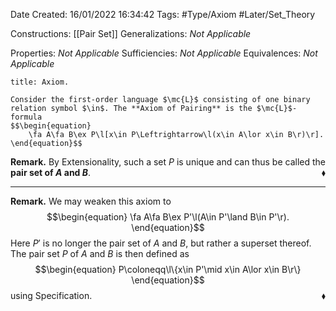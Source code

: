 <div class="topSpace"></div>

Date Created: 16/01/2022 16:34:42
Tags: #Type/Axiom #Later/Set_Theory

Constructions: [[Pair Set]]
Generalizations: <i>Not Applicable</i>

Properties: <i>Not Applicable</i>
Sufficiencies: <i>Not Applicable</i>
Equivalences: <i>Not Applicable</i>

``` ad-Axiom
title: Axiom.

Consider the first-order language $\mc{L}$ consisting of one binary relation symbol $\in$. The **Axiom of Pairing** is the $\mc{L}$-formula
$$\begin{equation}
    \fa A\fa B\ex P\l[x\in P\Leftrightarrow\l(x\in A\lor x\in B\r)\r].
\end{equation}$$

```

<b>Remark.</b> By Extensionality, such a set $P$ is unique and can thus be called the **pair set of $A$ and $B$**.<span style="float:right;">$\blacklozenge$</span>

---

<b>Remark.</b> We may weaken this axiom to
$$\begin{equation}
    \fa A\fa B\ex P'\l(A\in P'\land B\in P'\r).
\end{equation}$$
Here $P'$ is no longer the pair set of $A$ and $B$, but rather a superset thereof. The pair set $P$ of $A$ and $B$ is then defined as
$$\begin{equation}
    P\coloneqq\l\{x\in P'\mid x\in A\lor x\in B\r\}
\end{equation}$$
using Specification.<span style="float:right;">$\blacklozenge$</span>
